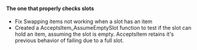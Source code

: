 #### The one that properly checks slots

* Fix Swapping items not working when a slot has an item
* Created a AcceptsItem_AssumeEmptySlot function to test if the slot can hold an item, assuming the slot is empty.  AcceptsItem retains it's previous behavior of failing due to a full slot.  